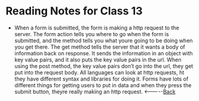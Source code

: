 # Reading Notes for Class 13
* When a form is submitted, the form is making a http request to the server. The form action tells you where to go when the form is submitted, and the method tells you what youre going to be doing when you get there. The get method tells the server that it wants a body of information back on response. It sends the information in an object with key value pairs, and it also puts the key value pairs in the url. When using the post method, the key value pairs don’t go into the url, they get put into the request body. All languages can look at http requests,  ht they have different syntax and libraries for doing it. Forms have lots of different things for getting users to put in data and when they press the submit button, theyre really making an http request.
<-----[Back](../README.md)